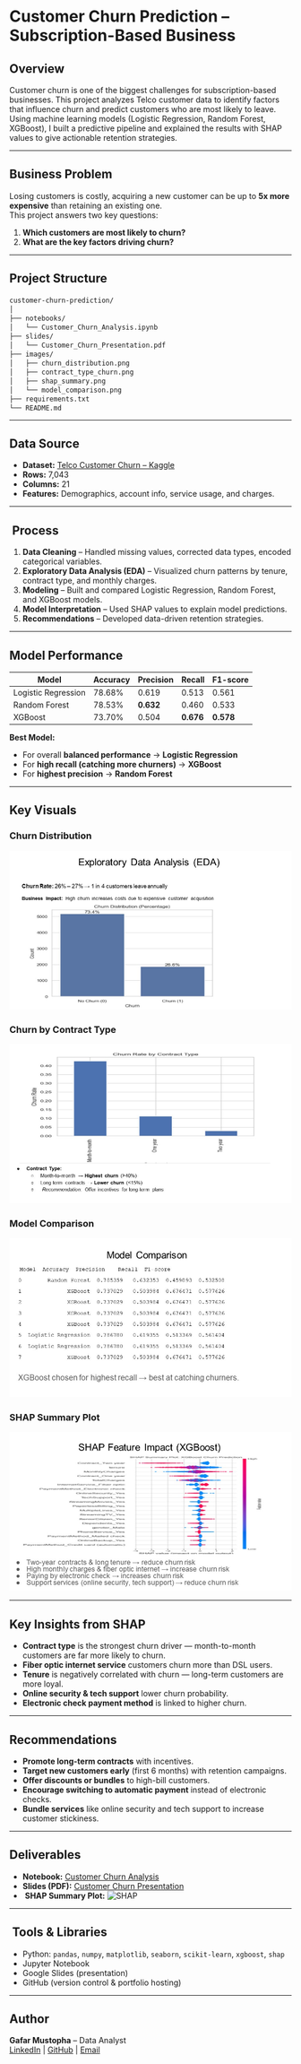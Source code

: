 #  Customer Churn Prediction – Subscription-Based Business

##  Overview
Customer churn is one of the biggest challenges for subscription-based businesses. This project analyzes Telco customer data to identify factors that influence churn and predict customers who are most likely to leave.  
Using machine learning models (Logistic Regression, Random Forest, XGBoost), I built a predictive pipeline and explained the results with SHAP values to give actionable retention strategies.

---

##  Business Problem
Losing customers is costly, acquiring a new customer can be up to **5x more expensive** than retaining an existing one.  
This project answers two key questions:
1. **Which customers are most likely to churn?**
2. **What are the key factors driving churn?**

---

##  Project Structure
```
customer-churn-prediction/
│
├── notebooks/
│   └── Customer_Churn_Analysis.ipynb
├── slides/
│   └── Customer_Churn_Presentation.pdf
├── images/
│   ├── churn_distribution.png
│   ├── contract_type_churn.png
│   ├── shap_summary.png
│   └── model_comparison.png
├── requirements.txt
└── README.md
```

---

##  Data Source
- **Dataset:** [Telco Customer Churn – Kaggle](https://www.kaggle.com/datasets/blastchar/telco-customer-churn)
- **Rows:** 7,043  
- **Columns:** 21  
- **Features:** Demographics, account info, service usage, and charges.

---

## ️ Process
1. **Data Cleaning** – Handled missing values, corrected data types, encoded categorical variables.
2. **Exploratory Data Analysis (EDA)** – Visualized churn patterns by tenure, contract type, and monthly charges.
3. **Modeling** – Built and compared Logistic Regression, Random Forest, and XGBoost models.
4. **Model Interpretation** – Used SHAP values to explain model predictions.
5. **Recommendations** – Developed data-driven retention strategies.

---

##  Model Performance
| Model               | Accuracy | Precision | Recall | F1-score |
|---------------------|----------|-----------|--------|----------|
| Logistic Regression | 78.68%   | 0.619     | 0.513  | 0.561    |
| Random Forest       | 78.53%   | **0.632** | 0.460  | 0.533    |
| XGBoost             | 73.70%   | 0.504     | **0.676** | **0.578** |

**Best Model:**  
- For overall **balanced performance** → **Logistic Regression**  
- For **high recall (catching more churners)** → **XGBoost**  
- For **highest precision** → **Random Forest**

---

##  Key Visuals

### Churn Distribution
![Churn Distribution](Slide5.JPG)
### Churn by Contract Type
![Contract Type vs Churn](Slide6.JPG)
### Model Comparison
![Model Comparison](Slide8.JPG)

### SHAP Summary Plot
![SHAP Summary Plot](Slide9.JPG)

---

##  Key Insights from SHAP
- **Contract type** is the strongest churn driver — month-to-month customers are far more likely to churn.
- **Fiber optic internet service** customers churn more than DSL users.
- **Tenure** is negatively correlated with churn — long-term customers are more loyal.
- **Online security & tech support** lower churn probability.
- **Electronic check payment method** is linked to higher churn.

---

##  Recommendations
- **Promote long-term contracts** with incentives.
- **Target new customers early** (first 6 months) with retention campaigns.
- **Offer discounts or bundles** to high-bill customers.
- **Encourage switching to automatic payment** instead of electronic checks.
- **Bundle services** like online security and tech support to increase customer stickiness.

---

##  Deliverables
-  **Notebook:** [Customer Churn Analysis](https://github.com/Must024/Customer-Churn-prediction/blob/main/Customer%20Churn%20Analysis%20for%20a%20Subscription-Based%20Business%20(2).ipynb)
-  **Slides (PDF):** [Customer Churn Presentation](https://github.com/Must024/Customer-Churn-prediction/blob/main/Customer%20Churn%20Prediction%20presentation.pdf)
- ️ **SHAP Summary Plot:** ![SHAP](images/shap_summary.png)

---

## ️ Tools & Libraries
- Python: `pandas`, `numpy`, `matplotlib`, `seaborn`, `scikit-learn`, `xgboost`, `shap`
- Jupyter Notebook
- Google Slides (presentation)
- GitHub (version control & portfolio hosting)

---

##  Author
**Gafar Mustopha** – Data Analyst  
 [LinkedIn](www.linkedin.com/in/mustopha-gafar-6207a6325) |  [GitHub](https://github.com/) | [Email](Mustopha024@Gmail.com)
